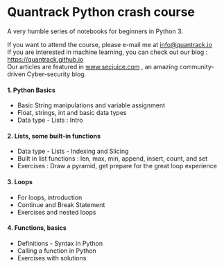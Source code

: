 # Quantrack Python crash course
A very humble series of notebooks for beginners in Python 3.

If you want to attend the course, please e-mail me at info@quantrack.io  
If you are interested in machine learning, you can check out our blog : https://quantrack.github.io    
Our articles are featured in www.secjuice.com , an amazing community-driven Cyber-security blog.   

#### 1. Python Basics

* Basic String manipulations and variable assignment 
* Float, strings, int and basic data types
* Data type - Lists : Intro 

#### 2. Lists, some built-in functions

* Data type - Lists - Indexing and Slicing
* Built in list functions : len, max, min, append, insert, count, and set
* Exercises : Draw a pyramid, get prepare for the great loop experience

#### 3. Loops

* For loops, introduction
* Continue and Break Statement
* Exercises and nested loops

#### 4. Functions, basics

* Definitions - Syntax in Python 
* Calling a function in Python
* Exercises with solutions

